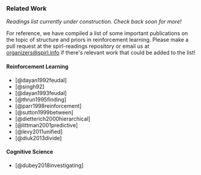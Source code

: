 ### Related Work

*Readings list currently under construction. Check back soon for more!*

For reference, we have compiled a list of some important publications on the topic of structure and priors in reinforcement learning.
Please make a pull request at the spirl-readings repository or
email us at [organizers@spirl.info](mailto:organizers@spirl.info) if there's relevant work that could be added to the list!

#### Reinforcement Learning

* [@dayan1992feudal]
* [@singh92]
* [@dayan1993feudal]
* [@thrun1995finding]
* [@parr1998reinforcement]
* [@sutton1999between]
* [@dietterich2000hierarchical]
* [@littman2001predictive]
* [@levy2011unified]
* [@diuk2013divide]

#### Cognitive Science

* [@dubey2018investigating]
